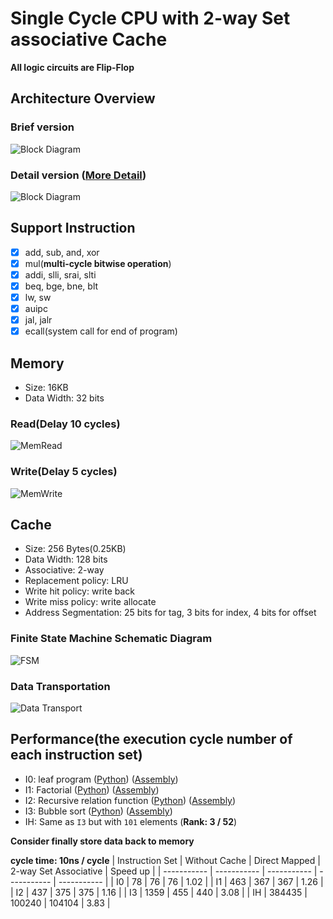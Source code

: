 # Single Cycle CPU with 2-way Set associative Cache
**All logic circuits are Flip-Flop**
## Architecture Overview
### Brief version
![Block Diagram](https://i.imgur.com/Hstt7CH.png)
### Detail version ([More Detail](https://github.com/RobertChienShiba/Single-cycle-CPU/tree/main/spec.pdf))
![Block Diagram](https://i.imgur.com/blGHlCl.png)
## Support Instruction
- [x] add, sub, and, xor
- [x] mul(**multi-cycle bitwise operation**)
- [x] addi, slli, srai, slti
- [x] beq, bge, bne, blt
- [x] lw, sw
- [x] auipc
- [x] jal, jalr
- [x] ecall(system call for end of program)
## Memory
- Size: 16KB
- Data Width: 32 bits
### Read(Delay 10 cycles)
![MemRead](https://i.imgur.com/0H3mF2Z.png)
### Write(Delay 5 cycles)
![MemWrite](https://i.imgur.com/cwDwx4w.png)
## Cache
- Size: 256 Bytes(0.25KB)
- Data Width: 128 bits
- Associative: 2-way
- Replacement policy: LRU
- Write hit policy: write back
- Write miss policy: write allocate
- Address Segmentation: 25 bits for tag, 3 bits for index, 4 bits for offset 
### Finite State Machine Schematic Diagram
![FSM](https://i.imgur.com/hTZwIqj.png)
### Data Transportation
![Data Transport](https://i.imgur.com/KxBzh11.png)
## Performance(the execution cycle number of each instruction set)
- I0: leaf program 
([Python](https://github.com/RobertChienShiba/Single-cycle-CPU/tree/main/03_Python/I0_leaf_gen.py)) ([Assembly](https://github.com/RobertChienShiba/Single-cycle-CPU/tree/main/02_Assembly/I0_leaf.s))
- I1: Factorial 
([Python](https://github.com/RobertChienShiba/Single-cycle-CPU/tree/main/03_Python/I1_fact_gen.py)) ([Assembly](https://github.com/RobertChienShiba/Single-cycle-CPU/tree/main/02_Assembly/I1_fact.s))
- I2: Recursive relation function 
([Python](https://github.com/RobertChienShiba/Single-cycle-CPU/tree/main/03_Python/I2_hw1_gen.py)) 
([Assembly](https://github.com/RobertChienShiba/Single-cycle-CPU/tree/main/02_Assembly/I2_hw1.s))
- I3: Bubble sort 
([Python](https://github.com/RobertChienShiba/Single-cycle-CPU/tree/main/03_Python/I3_sort_gen.py)) 
([Assembly](https://github.com/RobertChienShiba/Single-cycle-CPU/tree/main/02_Assembly/I3_sort.s))
- IH: Same as `I3` but with `101` elements (**Rank: 3 / 52**)

**Consider finally store data back to memory**

**cycle time: 10ns / cycle**
| Instruction Set      | Without Cache | Direct Mapped | 2-way Set Associative | Speed up |
| ----------- | ----------- | ----------- | ----------- | ----------- |
| I0 | 78 | 76 | 76 | 1.02 |
| I1 | 463 | 367 | 367 | 1.26 |
| I2 | 437 | 375 | 375 | 1.16 |
| I3 | 1359 | 455 | 440 | 3.08 |
| IH | 384435 | 100240 | 104104 | 3.83 |